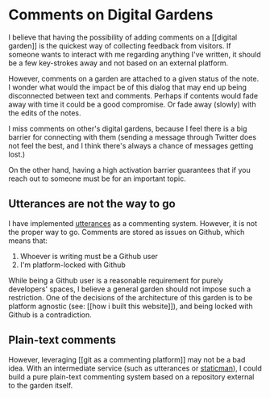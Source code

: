 # Comments on Digital Gardens
I believe that having the possibility of adding comments on a [[digital garden]] is the quickest way of collecting feedback from visitors. If someone wants to interact with me regarding anything I've written, it should be a few key-strokes away and not based on an external platform. 

However, comments on a garden are attached to a given status of the note. I wonder what would the impact be of this dialog that may end up being disconnected between text and comments. Perhaps if contents would fade away with time it could be a good compromise. Or fade away (slowly) with the edits of the notes. 

I miss comments on other's digital gardens, because I feel there is a big barrier for connecting with them (sending a message through Twitter does not feel the best, and I think there's always a chance of messages getting lost.) 

On the other hand, having a high activation barrier guarantees that if you reach out to someone must be for an important topic. 

## Utterances are not the way to go
I have implemented [utterances](https://www.utteranc.es) as a commenting system. However, it is not the proper way to go. Comments are stored as issues on Github, which means that:

1. Whoever is writing must be a Github user
2. I'm platform-locked with Github

While being a Github user is a reasonable requirement for purely developers' spaces, I believe a general garden should not impose such a restriction. One of the decisions of the architecture of this garden is to be platform agnostic (see: [[how i built this website]]), and being locked with Github is a contradiction.

## Plain-text comments
However, leveraging [[git as a commenting platform]] may not be a bad idea. With an intermediate service (such as utterances or [staticman](https://staticman.net/)), I could build a pure plain-text commenting system based on a repository external to the garden itself. 

